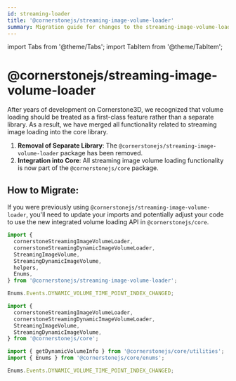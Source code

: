 ```yaml
---
id: streaming-loader
title: '@cornerstonejs/streaming-image-volume-loader'
summary: Migration guide for changes to the streaming-image-volume-loader when upgrading from Cornerstone3D 1.x to 2.x
---
```


import Tabs from '@theme/Tabs';
import TabItem from '@theme/TabItem';

# @cornerstonejs/streaming-image-volume-loader

After years of development on Cornerstone3D, we recognized that volume loading should be treated as a first-class feature rather than a separate library. As a result, we have merged all functionality related to streaming image loading into the core library.

1. **Removal of Separate Library**: The `@cornerstonejs/streaming-image-volume-loader` package has been removed.
2. **Integration into Core**: All streaming image volume loading functionality is now part of the `@cornerstonejs/core` package.

## How to Migrate:

If you were previously using `@cornerstonejs/streaming-image-volume-loader`, you'll need to update your imports and potentially adjust your code to use the new integrated volume loading API in `@cornerstonejs/core`.

<Tabs>
  <TabItem value="Before" label="Before 📦 " default>

```js
import {
  cornerstoneStreamingImageVolumeLoader,
  cornerstoneStreamingDynamicImageVolumeLoader,
  StreamingImageVolume,
  StreamingDynamicImageVolume,
  helpers,
  Enums,
} from '@cornerstonejs/streaming-image-volume-loader';

Enums.Events.DYNAMIC_VOLUME_TIME_POINT_INDEX_CHANGED;
```

  </TabItem>
  <TabItem value="After" label="After 🚀🚀">

```js
import {
  cornerstoneStreamingImageVolumeLoader,
  cornerstoneStreamingDynamicImageVolumeLoader,
  StreamingImageVolume,
  StreamingDynamicImageVolume,
} from '@cornerstonejs/core';

import { getDynamicVolumeInfo } from '@cornerstonejs/core/utilities';
import { Enums } from '@cornerstonejs/core/enums';

Enums.Events.DYNAMIC_VOLUME_TIME_POINT_INDEX_CHANGED;
```

  </TabItem>
</Tabs>
